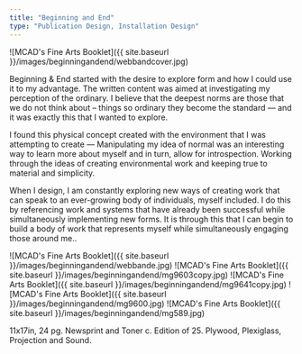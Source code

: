 ```yaml
---
title: "Beginning and End"
type: "Publication Design, Installation Design"
---
```


![MCAD's Fine Arts Booklet]({{ site.baseurl }}/images/beginningandend/webbandcover.jpg)

Beginning & End started with the desire to explore form and how I could use it to my advantage. The written content was aimed at investigating my perception of the ordinary. I believe that the deepest norms are those that we do not think about – things so ordinary they become the standard — and it was exactly this that I wanted to explore.

I found this physical concept created with the environment that I was attempting to create — Manipulating my idea of normal was an interesting way to learn more about myself and in turn, allow for introspection. Working through the ideas of creating environmental work and keeping true to material and simplicity.

When I design, I am constantly exploring new ways of creating work that can speak to an ever-growing body of individuals, myself included. I do this by referencing work and systems that have already been successful while simultaneously implementing new forms. It is through this that I can begin to build a body of work that represents myself while simultaneously engaging those around me..

![MCAD's Fine Arts Booklet]({{ site.baseurl }}/images/beginningandend/webbande.jpg)
![MCAD's Fine Arts Booklet]({{ site.baseurl }}/images/beginningandend/mg9603copy.jpg)
![MCAD's Fine Arts Booklet]({{ site.baseurl }}/images/beginningandend/mg9641copy.jpg)
![MCAD's Fine Arts Booklet]({{ site.baseurl }}/images/beginningandend/mg9600.jpg)
![MCAD's Fine Arts Booklet]({{ site.baseurl }}/images/beginningandend/mg589.jpg)

11x17in, 24 pg. Newsprint and Toner c. Edition of 25.
Plywood, Plexiglass, Projection and Sound.
